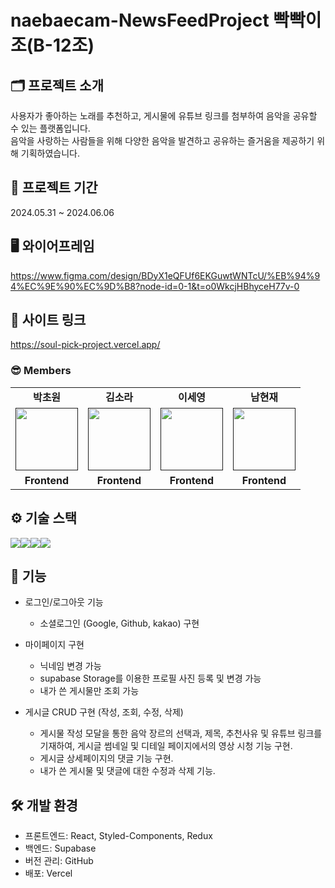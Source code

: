 # naebaecam-NewsFeedProject 빡빡이조(B-12조)

## 🗂️ 프로젝트 소개

사용자가 좋아하는 노래를 추천하고, 게시물에 유튜브 링크를 첨부하여 음악을 공유할 수 있는 플랫폼입니다. <br>음악을 사랑하는 사람들을 위해 다양한 음악을 발견하고 공유하는 즐거움을 제공하기 위해 기획하였습니다.
<br>

## 📆 프로젝트 기간

2024.05.31 ~ 2024.06.06

## 🖥️ 와이어프레임

https://www.figma.com/design/BDyX1eQFUf6EKGuwtWNTcU/%EB%94%94%EC%9E%90%EC%9D%B8?node-id=0-1&t=o0WkcjHBhyceH77v-0

## 🔖 사이트 링크

<a href="https://soul-pick-project.vercel.app/
">https://soul-pick-project.vercel.app/</a>

### 😎 Members

<table>
   <tr>
    <td align="center"><b>박초원</b></td>
    <td align="center"><b>김소라</b></td>
    <td align="center"><b>이세영</b></td>
    <td align="center"><b>남현재</b></td>
  </tr>
  <tr>
    <td align="center"><a href=""><img src="https://avatars.githubusercontent.com/u/70216263?v=4" width="100px" /></a></td>
    <td align="center"><a href=""><img src="https://avatars.githubusercontent.com/u/69830157?v=4" width="100px" /></a></td>
    <td align="center"><a href=""><img src="https://avatars.githubusercontent.com/u/141402621?v=4" width="100px" /></a></td>
    <td align="center"><a href=""><img src="https://avatars.githubusercontent.com/u/110883544?v=4" width="100px" /></a></td>
  </tr>
  <tr>
    <td align="center"><b>Frontend</b></td>
    <td align="center"><b>Frontend</b></td>
    <td align="center"><b>Frontend</b></td>
    <td align="center"><b>Frontend</b></td>
  </tr>
</table>

## ⚙️ 기술 스택

<img src="https://img.shields.io/badge/react-61DAFB?style=for-the-badge&logo=react&logoColor=white"><img src="https://img.shields.io/badge/styledcomponents-DB7093?style=for-the-badge&logo=styledcomponents&logoColor=white"><img src="https://img.shields.io/badge/redux-764ABC?style=for-the-badge&logo=redux&logoColor=white"><img src="https://img.shields.io/badge/supabase-3FCF8E?style=for-the-badge&logo=supabase&logoColor=white">
<br>

## 📌 기능

- 로그인/로그아웃 기능

  - 소셜로그인 (Google, Github, kakao) 구현

- 마이페이지 구현
  - 닉네임 변경 가능
  - supabase Storage를 이용한 프로필 사진 등록 및 변경 가능
  - 내가 쓴 게시물만 조회 가능
- 게시글 CRUD 구현 (작성, 조회, 수정, 삭제)
  - 게시물 작성 모달을 통한 음악 장르의 선택과, 제목, 추천사유 및 유튜브 링크를 기재하여, 게시글 썸네일 및 디테일 페이지에서의 영상 시청 기능 구현.
  - 게시글 상세페이지의 댓글 기능 구현.
  - 내가 쓴 게시물 및 댓글에 대한 수정과 삭제 기능.

## 🛠️ 개발 환경

- 프론트엔드: React, Styled-Components, Redux
- 백엔드: Supabase
- 버전 관리: GitHub
- 배포: Vercel
